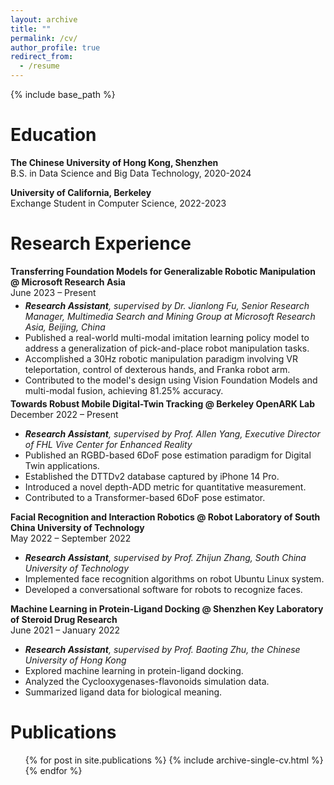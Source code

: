 ```yaml
---
layout: archive
title: ""
permalink: /cv/
author_profile: true
redirect_from:
  - /resume
---
```


{% include base_path %}


Education
======
**The Chinese University of Hong Kong, Shenzhen**  
B.S. in Data Science and Big Data Technology, 2020-2024

**University of California, Berkeley**  
Exchange Student in Computer Science, 2022-2023

Research Experience
======
**Transferring Foundation Models for Generalizable Robotic Manipulation @ Microsoft Research Asia**     
June 2023 – Present  
<ul style="margin-top: -10px; margin-bottom: -10px;">
<li><i><strong>Research Assistant</strong>, supervised by Dr. Jianlong Fu, Senior Research Manager, Multimedia Search and Mining Group at Microsoft Research Asia, Beijing, China</i></li>
<li>Published a real-world multi-modal imitation learning policy model to address a generalization of pick-and-place robot manipulation tasks.</li>
<li>Accomplished a 30Hz robotic manipulation paradigm involving VR teleportation, control of dexterous hands, and Franka robot arm.</li>
<li>Contributed to the model's design using Vision Foundation Models and multi-modal fusion, achieving 81.25% accuracy.</li>
</ul>

**Towards Robust Mobile Digital-Twin Tracking @ Berkeley OpenARK Lab**   
December 2022 – Present  
* _**Research Assistant**, supervised by Prof. Allen Yang, Executive Director of FHL Vive Center for Enhanced Reality_
* Published an RGBD-based 6DoF pose estimation paradigm for Digital Twin applications.
* Established the DTTDv2 database captured by iPhone 14 Pro.
* Introduced a novel depth-ADD metric for quantitative measurement.
* Contributed to a Transformer-based 6DoF pose estimator.

**Facial Recognition and Interaction Robotics @ Robot Laboratory of South China University of Technology**      
May 2022 – September 2022  
* _**Research Assistant**, supervised by Prof. Zhijun Zhang, South China University of Technology_
* Implemented face recognition algorithms on robot Ubuntu Linux system.
* Developed a conversational software for robots to recognize faces.

**Machine Learning in Protein-Ligand Docking @ Shenzhen Key Laboratory of Steroid Drug Research**      
June 2021 – January 2022  
* _**Research Assistant**, supervised by Prof. Baoting Zhu, the Chinese University of Hong Kong_
* Explored machine learning in protein-ligand docking.
* Analyzed the Cyclooxygenases-flavonoids simulation data.
* Summarized ligand data for biological meaning.




Publications
======

<ul>{% for post in site.publications %}
{% include archive-single-cv.html %}
{% endfor %}</ul>

